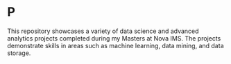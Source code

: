 # P
This repository showcases a variety of data science and advanced analytics projects completed during my Masters at Nova IMS. The projects demonstrate skills in areas such as machine learning, data mining, and data storage. 
